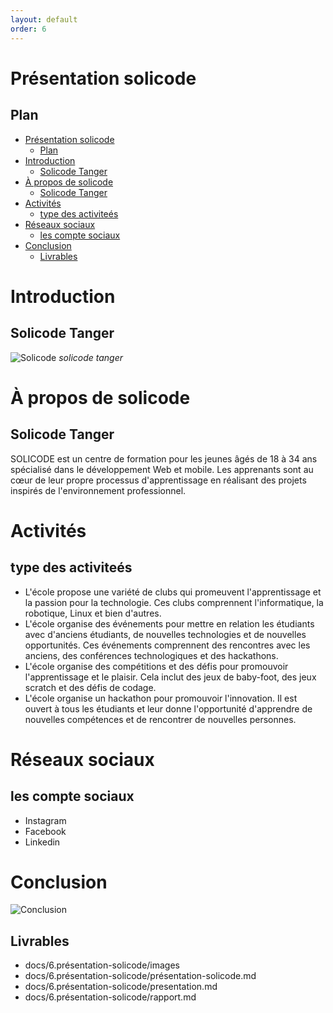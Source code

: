 ```yaml
---
layout: default
order: 6
---
```

<!-- new slide -->
# Présentation solicode
## Plan

- [Présentation solicode](#présentation-solicode)
  - [Plan](#plan)
- [Introduction](#introduction)
  - [Solicode Tanger](#solicode-tanger)
- [À propos de solicode](#à-propos-de-solicode)
  - [Solicode Tanger](#solicode-tanger-1)
- [Activités](#activités)
  - [type des activiteés](#type-des-activiteés)
- [Réseaux sociaux](#réseaux-sociaux)
  - [les compte sociaux](#les-compte-sociaux)
- [Conclusion](#conclusion)
  - [Livrables](#livrables)


<!-- new slide -->
# Introduction

## Solicode Tanger
![Solicode](/lab-markdown/6.présentation-solicode/images/solicode.jpg)
*solicode tanger*
<!-- new slide -->
# À propos de solicode
## Solicode Tanger
SOLICODE est un centre de formation pour les jeunes âgés de 18 à 34 ans spécialisé dans le développement Web et mobile. Les apprenants sont au cœur de leur propre processus d'apprentissage en réalisant des projets inspirés de l'environnement professionnel.
<!-- new slide -->
# Activités
## type des activiteés
- L'école propose une variété de clubs qui promeuvent l'apprentissage et la passion pour la technologie. Ces clubs comprennent l'informatique, la robotique, Linux et bien d'autres.
- L'école organise des événements pour mettre en relation les étudiants avec d'anciens étudiants, de nouvelles technologies et de nouvelles opportunités. Ces événements comprennent des rencontres avec les anciens, des conférences technologiques et des hackathons.
- L'école organise des compétitions et des défis pour promouvoir l'apprentissage et le plaisir. Cela inclut des jeux de baby-foot, des jeux scratch et des défis de codage.
- L'école organise un hackathon pour promouvoir l'innovation. Il est ouvert à tous les étudiants et leur donne l'opportunité d'apprendre de nouvelles compétences et de rencontrer de nouvelles personnes.
<!-- new slide -->
# Réseaux sociaux
## les compte sociaux

- Instagram
- Facebook
- Linkedin
<!-- new slide -->
# Conclusion

![Conclusion](/lab-markdown/6.présentation-solicode/images/conclusion.png)
<!-- new slide -->
## Livrables

- docs/6.présentation-solicode/images
- docs/6.présentation-solicode/présentation-solicode.md
- docs/6.présentation-solicode/presentation.md
- docs/6.présentation-solicode/rapport.md